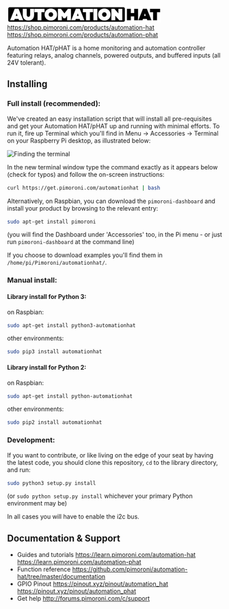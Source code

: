 ![Automation HAT](autohat_360.png)
https://shop.pimoroni.com/products/automation-hat
https://shop.pimoroni.com/products/automation-phat

Automation HAT/pHAT is a home monitoring and automation controller featuring relays, analog channels, powered outputs, and buffered inputs (all 24V tolerant).

## Installing

### Full install (recommended):

We've created an easy installation script that will install all pre-requisites and get your Automation HAT/pHAT
up and running with minimal efforts. To run it, fire up Terminal which you'll find in Menu -> Accessories -> Terminal
on your Raspberry Pi desktop, as illustrated below:

![Finding the terminal](http://get.pimoroni.com/resources/github-repo-terminal.png)

In the new terminal window type the command exactly as it appears below (check for typos) and follow the on-screen instructions:

```bash
curl https://get.pimoroni.com/automationhat | bash
```

Alternatively, on Raspbian, you can download the `pimoroni-dashboard` and install your product by browsing to the relevant entry:

```bash
sudo apt-get install pimoroni
```
(you will find the Dashboard under 'Accessories' too, in the Pi menu - or just run `pimoroni-dashboard` at the command line)

If you choose to download examples you'll find them in `/home/pi/Pimoroni/automationhat/`.

### Manual install:

#### Library install for Python 3:

on Raspbian:

```bash
sudo apt-get install python3-automationhat
```

other environments:

```bash
sudo pip3 install automationhat
```

#### Library install for Python 2:

on Raspbian:

```bash
sudo apt-get install python-automationhat
```

other environments:

```bash
sudo pip2 install automationhat
```

### Development:

If you want to contribute, or like living on the edge of your seat by having the latest code, you should clone this repository, `cd` to the library directory, and run:

```bash
sudo python3 setup.py install
```
(or `sudo python setup.py install` whichever your primary Python environment may be)

In all cases you will have to enable the i2c bus.

## Documentation & Support

* Guides and tutorials
https://learn.pimoroni.com/automation-hat
https://learn.pimoroni.com/automation-phat
* Function reference
https://github.com/pimoroni/automation-hat/tree/master/documentation
* GPIO Pinout
https://pinout.xyz/pinout/automation_hat
https://pinout.xyz/pinout/automation_phat
* Get help
http://forums.pimoroni.com/c/support
